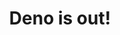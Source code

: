 ---
layout: redirect
redirect_to: https://deno.land/v1
title: Deno is out!
tags: node javascript
---